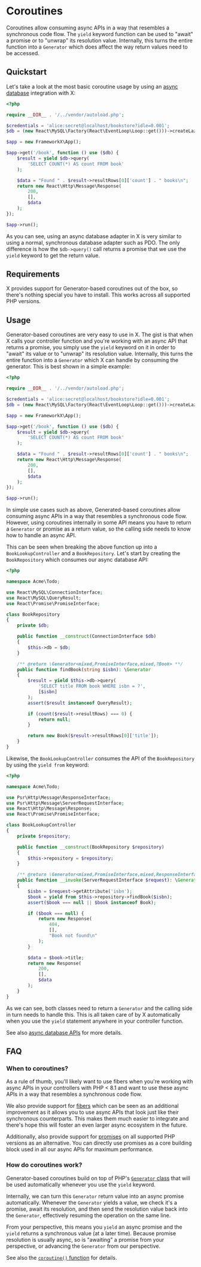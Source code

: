 # Coroutines

Coroutines allow consuming async APIs in a way that resembles a synchronous code
flow. The `yield` keyword function can be used to "await" a promise or to
"unwrap" its resolution value. Internally, this turns the entire function into
a `Generator` which does affect the way return values need to be accessed.

## Quickstart

Let's take a look at the most basic coroutine usage by using an
[async database](../integrations/database.md) integration with X:

```php title="public/index.php"
<?php

require __DIR__ . '/../vendor/autoload.php';

$credentials = 'alice:secret@localhost/bookstore?idle=0.001';
$db = (new React\MySQL\Factory(React\EventLoop\Loop::get()))->createLazyConnection($credentials);

$app = new FrameworkX\App();

$app->get('/book', function () use ($db) {
    $result = yield $db->query(
        'SELECT COUNT(*) AS count FROM book'
    );

    $data = "Found " . $result->resultRows[0]['count'] . " books\n";
    return new React\Http\Message\Response(
        200,
        [],
        $data
    );
});

$app->run();
```

As you can see, using an async database adapter in X is very similar to using
a normal, synchronous database adapter such as PDO. The only difference is how
the `$db->query()` call returns a promise that we use the `yield` keyword to get
the return value.

## Requirements

X provides support for Generator-based coroutines out of the box, so there's
nothing special you have to install. This works across all supported PHP
versions.

## Usage

Generator-based coroutines are very easy to use in X. The gist is that when X
calls your controller function and you're working with an async API that returns
a promise, you simply use the `yield` keyword on it in order to "await" its value
or to "unwrap" its resolution value. Internally, this turns the entire function
into a `Generator` which X can handle by consuming the generator. This is best
shown in a simple example:

```php title="public/index.php" hl_lines="11-13"
<?php

require __DIR__ . '/../vendor/autoload.php';

$credentials = 'alice:secret@localhost/bookstore?idle=0.001';
$db = (new React\MySQL\Factory(React\EventLoop\Loop::get()))->createLazyConnection($credentials);

$app = new FrameworkX\App();

$app->get('/book', function () use ($db) {
    $result = yield $db->query(
        'SELECT COUNT(*) AS count FROM book'
    );

    $data = "Found " . $result->resultRows[0]['count'] . " books\n";
    return new React\Http\Message\Response(
        200,
        [],
        $data
    );
});

$app->run();
```

In simple use cases such as above, Generated-based coroutines allow consuming
async APIs in a way that resembles a synchronous code flow. However, using
coroutines internally in some API means you have to return a `Generator` or
promise as a return value, so the calling side needs to know how to handle an
async API.

This can be seen when breaking the above function up into a `BookLookupController`
and a `BookRepository`. Let's start by creating the `BookRepository` which consumes
our async database API:

```php title="src/BookRepository.php" hl_lines="18-19 21-25"
<?php

namespace Acme\Todo;

use React\MySQL\ConnectionInterface;
use React\MySQL\QueryResult;
use React\Promise\PromiseInterface;

class BookRepository
{
    private $db;

    public function __construct(ConnectionInterface $db)
    {
        $this->db = $db;
    }

    /** @return \Generator<mixed,PromiseInterface,mixed,?Book> **/
    public function findBook(string $isbn): \Generator
    {
        $result = yield $this->db->query(
            'SELECT title FROM book WHERE isbn = ?',
            [$isbn]
        );
        assert($result instanceof QueryResult);

        if (count($result->resultRows) === 0) {
            return null;
        }

        return new Book($result->resultRows[0]['title']);
    }
}
```

Likewise, the `BookLookupController` consumes the API of the `BookRepository` by using
the `yield from` keyword:

```php title="src/BookLookupController.php" hl_lines="19-20 23-24"
<?php

namespace Acme\Todo;

use Psr\Http\Message\ResponseInterface;
use Psr\Http\Message\ServerRequestInterface;
use React\Http\Message\Response;
use React\Promise\PromiseInterface;

class BookLookupController
{
    private $repository;

    public function __construct(BookRepository $repository)
    {
        $this->repository = $repository;
    }

    /** @return \Generator<mixed,PromiseInterface,mixed,ResponseInterface> **/
    public function __invoke(ServerRequestInterface $request): \Generator
    {
        $isbn = $request->getAttribute('isbn');
        $book = yield from $this->repository->findBook($isbn);
        assert($book === null || $book instanceof Book);

        if ($book === null) {
            return new Response(
                404,
                [],
                "Book not found\n"
            );
        }

        $data = $book->title;
        return new Response(
            200,
            [],
            $data
        );
    }
}
```

As we can see, both classes need to return a `Generator` and the calling side in
turn needs to handle this. This is all taken care of by X automatically when
you use the `yield` statement anywhere in your controller function.

See also [async database APIs](../integrations/database.md#recommended-class-structure)
for more details.

## FAQ

### When to coroutines?

As a rule of thumb, you'll likely want to use fibers when you're working with
async APIs in your controllers with PHP < 8.1 and want to use these async APIs
in a way that resembles a synchronous code flow.

We also provide support for [fibers](fibers.md) which can be seen as an
additional improvement as it allows you to use async APIs that look just like
their synchronous counterparts. This makes them much easier to integrate and
there's hope this will foster an even larger async ecosystem in the future.

Additionally, also provide support for [promises](promises.md) on all supported
PHP versions as an alternative. You can directly use promises as a core building
block used in all our async APIs for maximum performance.

### How do coroutines work?

Generator-based coroutines build on top of PHP's [`Generator` class](https://www.php.net/manual/en/class.generator.php)
that will be used automatically whenever you use the `yield` keyword.

Internally, we can turn this `Generator` return value into an async promise
automatically. Whenever the `Generator` yields a value, we check it's a promise,
await its resolution, and then send the resolution value back into the `Generator`,
effectively resuming the operation on the same line.

From your perspective, this means you `yield` an async promise and the `yield`
returns a synchronous value (at a later time). Because promise resolution is
usually async, so is "awaiting" a promise from your perspective, or advancing
the `Generator` from our perspective.

See also the [`coroutine()` function](https://github.com/reactphp/async#coroutine)
for details.
